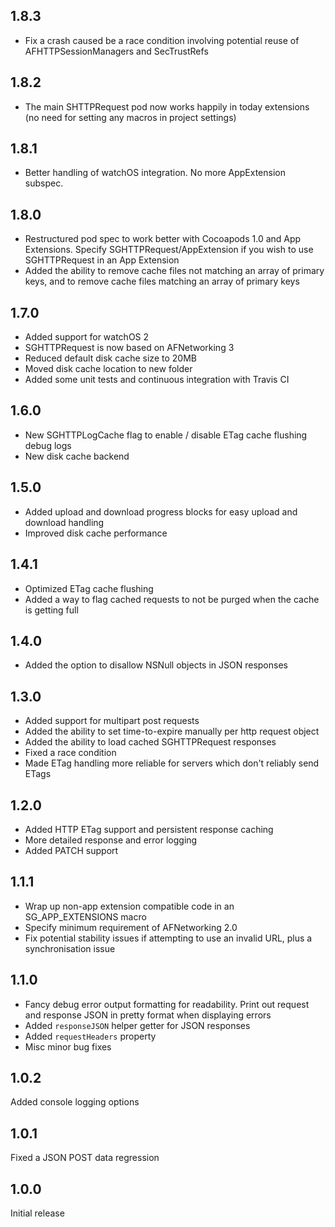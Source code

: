 ## 1.8.3

- Fix a crash caused be a race condition involving potential reuse of AFHTTPSessionManagers and SecTrustRefs

## 1.8.2

- The main SHTTPRequest pod now works happily in today extensions (no need for setting any macros in project settings)

## 1.8.1

- Better handling of watchOS integration. No more AppExtension subspec.

## 1.8.0

- Restructured pod spec to work better with Cocoapods 1.0 and App Extensions. Specify SGHTTPRequest/AppExtension if you wish to use SGHTTPRequest in an App Extension
- Added the ability to remove cache files not matching an array of primary keys, and to remove cache files matching an array of primary keys

## 1.7.0

- Added support for watchOS 2
- SGHTTPRequest is now based on AFNetworking 3
- Reduced default disk cache size to 20MB
- Moved disk cache location to new folder
- Added some unit tests and continuous integration with Travis CI

## 1.6.0

- New SGHTTPLogCache flag to enable / disable ETag cache flushing debug logs
- New disk cache backend

## 1.5.0

- Added upload and download progress blocks for easy upload and download handling
- Improved disk cache performance

## 1.4.1

- Optimized ETag cache flushing
- Added a way to flag cached requests to not be purged when the cache is getting full

## 1.4.0

- Added the option to disallow NSNull objects in JSON responses

## 1.3.0

- Added support for multipart post requests
- Added the ability to set time-to-expire manually per http request object
- Added the ability to load cached SGHTTPRequest responses
- Fixed a race condition
- Made ETag handling more reliable for servers which don't reliably send ETags

## 1.2.0

- Added HTTP ETag support and persistent response caching
- More detailed response and error logging
- Added PATCH support

## 1.1.1

- Wrap up non-app extension compatible code in an SG_APP_EXTENSIONS macro
- Specify minimum requirement of AFNetworking 2.0
- Fix potential stability issues if attempting to use an invalid URL, plus a synchronisation issue

## 1.1.0

- Fancy debug error output formatting for readability. Print out request and
  response JSON in pretty format when displaying errors
- Added `responseJSON` helper getter for JSON responses
- Added `requestHeaders` property
- Misc minor bug fixes

## 1.0.2

Added console logging options

## 1.0.1

Fixed a JSON POST data regression

## 1.0.0

Initial release
